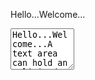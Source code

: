 Hello...Welcome...

<textarea rows="4" cols="10">
Hello...Welcome...A text area can hold an unlimited number of characters, and the text renders. A text area can hold an unlimited number of characters, and the text renders i. A text area can hold an unlimited number of characters, and the text renders i. A text area can hold an unlimited number of characters, and the text renders i. A text area can hold an unlimited number of characters, and the text renders i. A text area can hold an unlimited number of characters, and the text renders i
</textarea>
